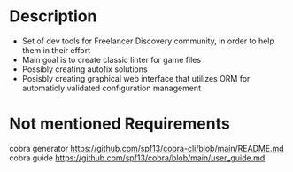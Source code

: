 # Description

- Set of dev tools for Freelancer Discovery community, in order to help them in their effort
- Main goal is to create classic linter for game files
- Possibly creating autofix solutions
- Posisbly creating graphical web interface that utilizes ORM for automaticly validated configuration management

# Not mentioned Requirements

cobra generator https://github.com/spf13/cobra-cli/blob/main/README.md
cobra guide https://github.com/spf13/cobra/blob/main/user_guide.md
